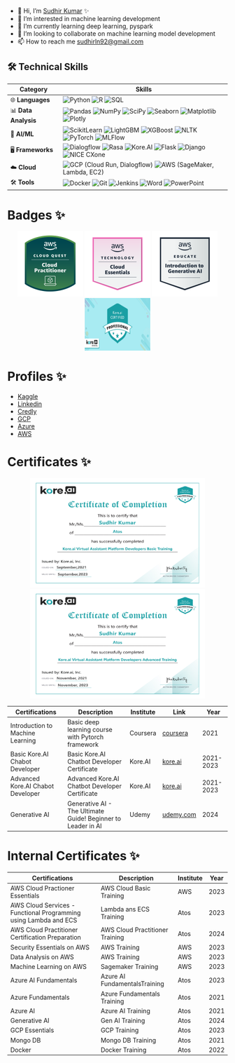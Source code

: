 - 👋 Hi, I’m [Sudhir Kumar](@sudhirln92) ✨
- 👀 I’m interested in machine learning development
- 🌱 I’m currently learning deep learning, pyspark
- 💞️ I’m looking to collaborate on machine learning model development
- 📫 How to reach me sudhirln92@gmail.com

## 🛠️ Technical Skills  

| **Category**        | **Skills**                                                                                                                                                              |
|----------------------|-----------------------------------------------------------------------------------------------------------------------------------------------------------------------|
| 🌐 **Languages**     | ![Python](https://img.shields.io/badge/-Python-3776AB?logo=python&logoColor=white) ![R](https://img.shields.io/badge/-R-276DC3?logo=r&logoColor=white) ![SQL](https://img.shields.io/badge/-SQL-005C84?logo=postgresql&logoColor=white) |
| 📊 **Data Analysis** | ![Pandas](https://img.shields.io/badge/-Pandas-150458?logo=pandas&logoColor=white) ![NumPy](https://img.shields.io/badge/-NumPy-013243?logo=numpy&logoColor=white) ![SciPy](https://img.shields.io/badge/-SciPy-8CAAE6?logo=scipy&logoColor=white) ![Seaborn](https://img.shields.io/badge/-Seaborn-3776AB?logo=python&logoColor=white) ![Matplotlib](https://img.shields.io/badge/-Matplotlib-005C84?logo=python&logoColor=white) ![Plotly](https://img.shields.io/badge/-Plotly-3F4F75?logo=plotly&logoColor=white) |
| 🤖 **AI/ML**         | ![ScikitLearn](https://img.shields.io/badge/-ScikitLearn-F7931E?logo=scikit-learn&logoColor=white) ![LightGBM](https://img.shields.io/badge/-LightGBM-005C5C?logo=python&logoColor=white) ![XGBoost](https://img.shields.io/badge/-XGBoost-AA2020?logo=python&logoColor=white) ![NLTK](https://img.shields.io/badge/-NLTK-000080?logo=python&logoColor=white) ![PyTorch](https://img.shields.io/badge/-PyTorch-EE4C2C?logo=pytorch&logoColor=white) ![MLFlow](https://img.shields.io/badge/-MLFlow-0194E2?logo=python&logoColor=white) |
| 🖥️ **Frameworks**    | ![Dialogflow](https://img.shields.io/badge/-Dialogflow-FF9800?logo=dialogflow&logoColor=white) ![Rasa](https://img.shields.io/badge/-Rasa-5A67D8?logo=rasa&logoColor=white) ![Kore.AI](https://img.shields.io/badge/-Kore.AI-0081CB?logo=artificial-intelligence&logoColor=white) ![Flask](https://img.shields.io/badge/-Flask-000000?logo=flask&logoColor=white) ![Django](https://img.shields.io/badge/-Django-092E20?logo=django&logoColor=white) ![NICE CXone](https://img.shields.io/badge/-NICE%20CXone-0033A0?logo=nice&logoColor=white) |
| ☁️ **Cloud**          | ![GCP](https://img.shields.io/badge/-GCP-4285F4?logo=google-cloud&logoColor=white) (Cloud Run, Dialogflow) ![AWS](https://img.shields.io/badge/-AWS-232F3E?logo=amazon-aws&logoColor=white) (SageMaker, Lambda, EC2) |
| 🛠️ **Tools**         | ![Docker](https://img.shields.io/badge/-Docker-2496ED?logo=docker&logoColor=white) ![Git](https://img.shields.io/badge/-Git-F05032?logo=git&logoColor=white) ![Jenkins](https://img.shields.io/badge/-Jenkins-D24939?logo=jenkins&logoColor=white) ![Word](https://img.shields.io/badge/-Word-2B579A?logo=microsoft-word&logoColor=white) ![PowerPoint](https://img.shields.io/badge/-PowerPoint-B7472A?logo=microsoft-powerpoint&logoColor=white) |

# Badges ✨              
<p align="center">
    <img src="https://github.com/sudhirln92/sudhirln92/blob/main/aws-cloud-quest-cloud-practitioner.png?raw=true" alt="AWS Cloud" width="150" height="150"/>   
    <img src="https://github.com/sudhirln92/sudhirln92/blob/main/aws-knowledge-cloud-essentials.png?raw=true" alt="AWS Cloud" width="150" height="150"/>
    <img src="https://github.com/sudhirln92/sudhirln92/blob/main/aws-educate-introduction-to-generative-ai.png?raw=true" alt="AWS Cloud" width="150" height="150"/>
    <img src="https://github.com/sudhirln92/sudhirln92/blob/main/Kore.ai-certified.jpg?raw=true" alt="Kore AI" width="150" height="120"/>
</p>

# Profiles ✨
* [Kaggle](https://www.kaggle.com/sudhirnl7)
* [Linkedin](https://www.linkedin.com/in/sudhirln92/)
* [Credly](https://www.credly.com/users/sudhirln92)
* [GCP](https://www.cloudskillsboost.google/public_profiles/f6562b3c-e66c-4321-bd35-0dcc49af8956)
* [Azure](https://learn.microsoft.com/en-gb/users/sudhirln92)
* [AWS]()

# Certificates ✨

<p align="center">
    <img src="https://github.com/sudhirln92/sudhirln92/blob/main/Kore.AI-Basic-Training-2021.jpg?raw=true" alt="Kore.AI" width="400" height="250"/>
    <img src="https://github.com/sudhirln92/sudhirln92/blob/main/Kore.AI-Adavanced-Training-2021.jpg?raw=true" alt="Kore.AI" width="400" height="250"/>
</p>

| Certifications | Description| Institute | Link | Year|
| ------ | ------ | ------ | ------ | ----- |
| Introduction to Machine Learning | Basic deep learning course with Pytorch framework |Coursera |  [coursera](https://coursera.org/share/228c6d30d86349bab114fb499cea4370)| 2021 |
| Basic Kore.AI Chabot Developer | Basic Kore.AI Chatbot Developer Certificate | Kore.AI |  [kore.ai](https://github.com/sudhirln92/sudhirln92/blob/main/Kore.AI-Basic-Training-2021.jpg)| 2021-2023 |
| Advanced Kore.AI Chabot Developer | Advanced Kore.AI Chatbot Developer Certificate | Kore.AI |  [kore.ai](https://github.com/sudhirln92/sudhirln92/blob/main/Kore.AI-Adavanced-Training-2021.jpg)| 2021-2023 |
| Generative AI  | Generative AI - The Ultimate Guide! Beginner to Leader in AI | Udemy |  [udemy.com](https://www.udemy.com/certificate/UC-1e270d4b-47bd-46c7-b4ab-426ba221de07/)| 2024 |



# Internal Certificates ✨

| Certifications | Description| Institute | Year|
| ------ | ------ | ------ |----- |
| AWS Cloud Practioner Essentials | AWS Cloud Basic Training | AWS | 2023 |
| AWS Cloud Services - Functional Programming using Lambda and ECS | Lambda ans ECS Training | Atos| 2023 |
| AWS Cloud Practitioner Certification Preparation | AWS Cloud Practitioner Training | Atos | 2024 |
| Security Essentials on AWS | AWS Training | AWS | 2023 |
| Data Analysis on AWS | AWS Training | AWS | 2023 |
| Machine Learning on AWS | Sagemaker Training | AWS | 2023 |
| Azure AI Fundamentals | Azure AI FundamentalsTraining | Atos | 2023 |
| Azure Fundamentals | Azure Fundamentals Training | Atos | 2021 |
| Azure AI | Azure AI Training | Atos | 2021 |
| Generative AI | Gen AI Training | Atos | 2024 |
| GCP Essentials | GCP Training | Atos | 2023 |
| Mongo DB | Mongo DB Training | Atos | 2021 |
| Docker | Docker Training | Atos | 2022 |
